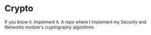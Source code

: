 # Crypto
If you know it. Implement it. A repo where I implement my Security and Networks module's cryptography algorithms
